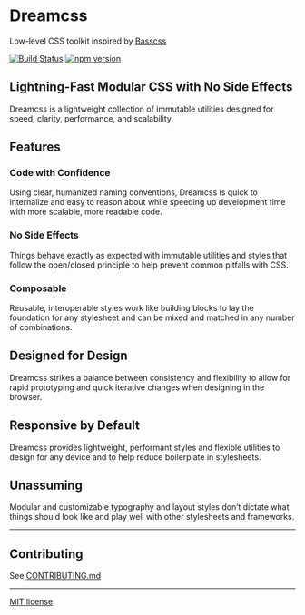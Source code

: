 # Dreamcss

Low-level CSS toolkit inspired by [Basscss](http://basscss.com)

[![Build Status](https://travis-ci.org/basscss/basscss.svg)](https://travis-ci.org/basscss/basscss)
[![npm version](https://badge.fury.io/js/basscss.svg)](https://badge.fury.io/js/basscss)

## Lightning-Fast Modular CSS with No Side Effects

Dreamcss is a lightweight collection of immutable utilities designed for speed, clarity, performance, and scalability.


## Features

### Code with Confidence

Using clear, humanized naming conventions, Dreamcss is quick to internalize
and easy to reason about while speeding up development time with more scalable,
more readable code.

### No Side Effects

Things behave exactly as expected with immutable utilities
and styles that follow the open/closed principle
to help prevent common pitfalls with CSS.

### Composable

Reusable, interoperable styles
work like building blocks to lay the foundation for any stylesheet
and can be mixed and matched in any number of combinations.

## Designed for Design

Dreamcss strikes a balance between consistency and flexibility
to allow for rapid prototyping and quick iterative changes
when designing in the browser.

## Responsive by Default

Dreamcss provides lightweight, performant styles
and flexible utilities to design for any device
and to help reduce boilerplate in stylesheets.

## Unassuming

Modular and customizable typography and layout styles don’t dictate
what things should look like and play well with other stylesheets and frameworks.

---

## Contributing

See [CONTRIBUTING.md](CONTRIBUTING.md)

---

[MIT license](LICENSE.md)
